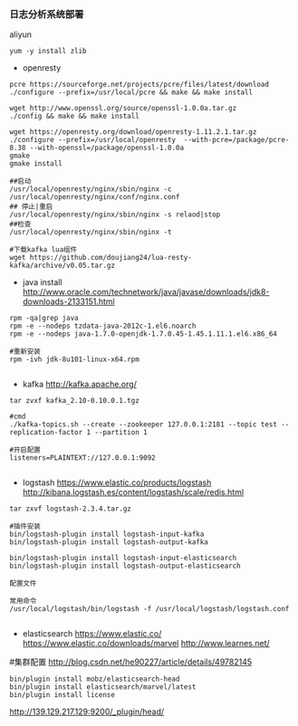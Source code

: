 ### 日志分析系统部署

aliyun
```
yum -y install zlib
```


- openresty
```
pcre https://sourceforge.net/projects/pcre/files/latest/download
./configure --prefix=/usr/local/pcre && make && make install

wget http://www.openssl.org/source/openssl-1.0.0a.tar.gz
./config && make && make install

wget https://openresty.org/download/openresty-1.11.2.1.tar.gz
./configure --prefix=/usr/local/openresty  --with-pcre=/package/pcre-8.38 --with-openssl=/package/openssl-1.0.0a
gmake
gmake install

##启动
/usr/local/openresty/nginx/sbin/nginx -c /usr/local/openresty/nginx/conf/nginx.conf
## 停止|重启
/usr/local/openresty/nginx/sbin/nginx -s relaod|stop
##检查
/usr/local/openresty/nginx/sbin/nginx -t

#下载kafka lua组件
wget https://github.com/doujiang24/lua-resty-kafka/archive/v0.05.tar.gz

```


- java install
http://www.oracle.com/technetwork/java/javase/downloads/jdk8-downloads-2133151.html
```
rpm -qa|grep java
rpm -e --nodeps tzdata-java-2012c-1.el6.noarch  
rpm -e --nodeps java-1.7.0-openjdk-1.7.0.45-1.45.1.11.1.el6.x86_64

#重新安装
rpm -ivh jdk-8u101-linux-x64.rpm


```


- kafka
http://kafka.apache.org/


```
tar zvxf kafka_2.10-0.10.0.1.tgz

#cmd
./kafka-topics.sh --create --zookeeper 127.0.0.1:2181 --topic test --replication-factor 1 --partition 1

#开启配置
listeners=PLAINTEXT://127.0.0.1:9092


```

- logstash
https://www.elastic.co/products/logstash
http://kibana.logstash.es/content/logstash/scale/redis.html
```
tar zxvf logstash-2.3.4.tar.gz

#插件安装
bin/logstash-plugin install logstash-input-kafka
bin/logstash-plugin install logstash-output-kafka

bin/logstash-plugin install logstash-input-elasticsearch
bin/logstash-plugin install logstash-output-elasticsearch

配置文件

常用命令
/usr/local/logstash/bin/logstash -f /usr/local/logstash/logstash.conf


```


- elasticsearch
https://www.elastic.co/
https://www.elastic.co/downloads/marvel
http://www.learnes.net/

#集群配置
http://blog.csdn.net/he90227/article/details/49782145
```
bin/plugin install mobz/elasticsearch-head
bin/plugin install elasticsearch/marvel/latest
bin/plugin install license
```
http://139.129.217.129:9200/_plugin/head/


